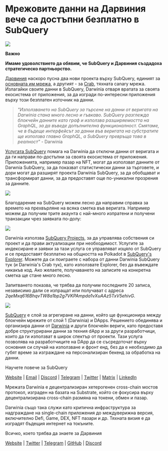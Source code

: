 # Мрежовите данни на Дарвиния вече са достъпни безплатно в SubQuery

![](https://miro.medium.com/max/1400/0*7_sagAfI_wTKePuH)

**Важно**

**Имаме удоволствието да обявим, че SubQuery и Дарвиния създадоха стратегическо партньорство.**

[Дарвиния](https://darwinia.network/) наскоро пусна два нови проекта върху SubQuery, единият за [основната им мрежа](https://explorer.subquery.network/subquery/darwinia-network/darwinia), а другият - за [Crab](https://explorer.subquery.network/subquery/darwinia-network/crab), тяхната canary мрежа. Излагайки своите данни в SubQuery, Darwinia отваря вратата за своята екосистема от приложения, за да изгради по-интересни приложения върху този безплатен източник на данни.

> _"Използването на SubQuery за търсене на данни от веригата на Darwinia стана много лесно и гъвкаво. SubQuery разглежда блокчейн данните като граф и използва разширяемостта на GraphQL, за да въведе допълнителна функционалност. Смятаме, че в бъдеще интерфейсът за данни във веригата на субстратите ще използва главно GraphQL, а SubQuery превръща това в реалност"_ - Darwinia

[Услугата SubQuery](https://subquery.network/) помага на Darwinia да отключи данни от веригата и да ги направи по-достъпни за своята екосистема от приложения. Приложенията, например пазар на NFT, могат да използват данните от Darwnia SubQuery, за да показват статистически данни за търговете, и дори могат да разширят проекта Darwinia SubQuery, за да обобщават и трансформират данни, за да предоставят още по-уникални прозрения за данните.

![](https://miro.medium.com/max/1400/0*n2sGrQWOkIFXxMnq)

Благодарение на SubQuery можем лесно да направим справка за времето на прехвърляне на всяка сметка във веригата. Например можем да получим трите акаунта с най-много изпратени и получени транзакции чрез заявката по-долу:

![](https://miro.medium.com/max/1400/0*gfS6ksjUL9fR9XA7)

Darwinia използва [SubQuery Projects](https://project.subquery.network/), за да управлява собствения си проект и да прави актуализации при необходимост. Услугите за индексиране и заявки за тази услуга се управляват изцяло от SubQuery и се предоставят безплатно на общността на Polkadot в [SubQuery's Explorer](https://explorer.subquery.network/). Можете да си поиграете с набора от данни Darwinia SubQuery тук (и Darwinia's Crab тук), като използвате Explorer, без да въвеждате никакъв код. Ако желаете, получаването на записите на конкретна сметка ще стане много лесно.

Запитването показва, че трябва да получим последните 20 записа, независимо дали се изпращат или получават с адреса _2qeMxq616BhqvTW8a1bp2g7VKPAmpda1vXuAAz5TxV5ehivG_.

![](https://miro.medium.com/max/1400/0*z-9giNk4RnhxliYy)

[SubQuery](https://subquery.network/) е слой за агрегиране на данни, който ще функционира между блокчейн мрежите от слой 1 (Darwinia) и DApps. Решението обединява и организира данни от [Darwinia](https://darwinia.network/) и други блокчейн вериги, като предоставя добре структурирани данни за техния dApp и за други разработчици, които да ги използват в широк спектър от проекти. Тази услуга позволява на разработчиците на DApp да се съсредоточат върху основния си случай на използване и фронт енд, без да е необходимо да губят време за изграждане на персонализиран бекенд за обработка на данни.

Научете повече за SubQuery

[Website](https://subquery.network/) | [Email](mailto:hello@subquery.network) | [Discord](https://discord.com/invite/78zg8aBSMG) | [Telegram](https://t.me/subquerynetwork) | [Twitter](https://twitter.com/subquerynetwork) | [Matrix](https://matrix.to/#/#subquery:matrix.org) | [LinkedIn](https://www.linkedin.com/company/subquery)

Мрежата Darwinia е децентрализиран хетерогенен cross-chain мостов протокол, изграден на базата на Substrate, който се фокусира върху децентрализирана cross-chain размяна на токени, обмен и пазар.

Darwinia също така служи като критична инфраструктура за надграждане на single-chain приложения до междуверижна версия, включително Defi, Game, DEX, NFT пазари и др. Тяхната визия е да изградят бъдещия интернет на токъните.

Всичко, което трябва да знаете за Дарвиния

[Website](https://darwinia.network/) | [Twitter](https://twitter.com/DarwiniaNetwork) | [ Telegram](https://t.me/DarwiniaNetwork) | [GitHub](https://github.com/darwinia-network) | [Discord](https://discord.gg/KMZVeyM)
